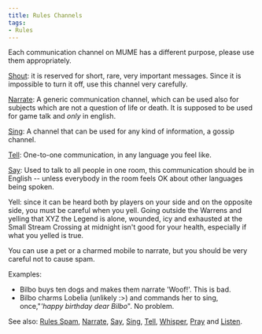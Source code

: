 ```yaml
---
title: Rules Channels
tags:
- Rules
---
```


Each communication channel on MUME has a different purpose, please use
them appropriately.

[Shout](Shout "wikilink"): it is reserved for short, rare, very
important messages. Since it is impossible to turn it off, use this
channel very carefully.

[Narrate](Narrate "wikilink"): A generic communication channel, which
can be used also for subjects which are not a question of life or death.
It is supposed to be used for game talk and _only_ in english.

[Sing](Sing "wikilink"): A channel that can be used for any kind of
information, a gossip channel.

[Tell](Tell "wikilink"): One-to-one communication, in any language you
feel like.

[Say](Say "wikilink"): Used to talk to all people in one room, this
communication should be in English -- unless everybody in the room feels
OK about other languages being spoken.

Yell: since it can be heard both by players on your side and on the
opposite side, you must be careful when you yell. Going outside the
Warrens and yelling that XYZ the Legend is alone, wounded, icy and
exhausted at the Small Stream Crossing at midnight isn't good for your
health, especially if what you yelled is true.

You can use a pet or a charmed mobile to narrate, but you should be very
careful not to cause spam.

Examples:

- Bilbo buys ten dogs and makes them narrate 'Woof!'. This is bad.
- Bilbo charms Lobelia (unlikely :\>) and commands her to sing,
  once,"*'happy birthday dear Bilbo*". No problem.

See also: [Rules Spam](Rules_Spam "wikilink"),
[Narrate](Narrate "wikilink"), [Say](Say "wikilink"),
[Sing](Sing "wikilink"), [Tell](Tell "wikilink"),
[Whisper](Whisper "wikilink"), [Pray](Pray "wikilink") and
[Listen](Listen "wikilink").

